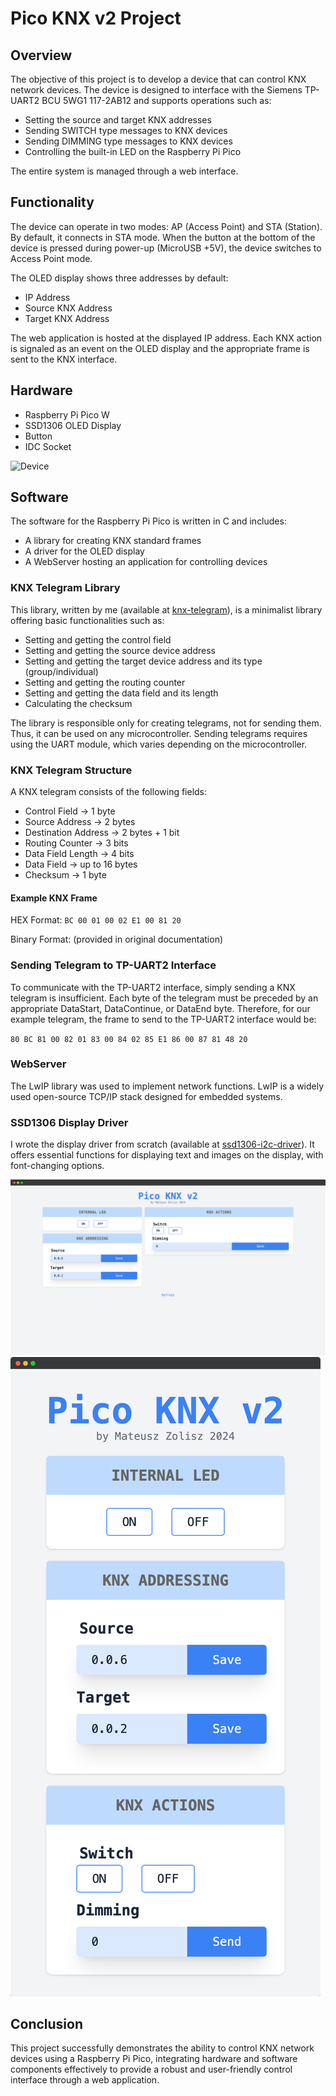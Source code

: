 # Pico KNX v2 Project

## Overview

The objective of this project is to develop a device that can control KNX network devices. The device is designed to interface with the Siemens TP-UART2 BCU 5WG1 117-2AB12 and supports operations such as:

- Setting the source and target KNX addresses
- Sending SWITCH type messages to KNX devices
- Sending DIMMING type messages to KNX devices
- Controlling the built-in LED on the Raspberry Pi Pico

The entire system is managed through a web interface.

## Functionality

The device can operate in two modes: AP (Access Point) and STA (Station). By default, it connects in STA mode. When the button at the bottom of the device is pressed during power-up (MicroUSB +5V), the device switches to Access Point mode.

The OLED display shows three addresses by default:
- IP Address
- Source KNX Address
- Target KNX Address

The web application is hosted at the displayed IP address. Each KNX action is signaled as an event on the OLED display and the appropriate frame is sent to the KNX interface.

## Hardware

- Raspberry Pi Pico W
- SSD1306 OLED Display
- Button
- IDC Socket

![Device](imgs/device1.png)

## Software

The software for the Raspberry Pi Pico is written in C and includes:
- A library for creating KNX standard frames
- A driver for the OLED display
- A WebServer hosting an application for controlling devices

### KNX Telegram Library

This library, written by me (available at [knx-telegram](https://github.com/Zomat/knx-telegram)), is a minimalist library offering basic functionalities such as:
- Setting and getting the control field
- Setting and getting the source device address
- Setting and getting the target device address and its type (group/individual)
- Setting and getting the routing counter
- Setting and getting the data field and its length
- Calculating the checksum

The library is responsible only for creating telegrams, not for sending them. Thus, it can be used on any microcontroller. Sending telegrams requires using the UART module, which varies depending on the microcontroller.

### KNX Telegram Structure

A KNX telegram consists of the following fields:
- Control Field → 1 byte
- Source Address → 2 bytes
- Destination Address → 2 bytes + 1 bit
- Routing Counter → 3 bits
- Data Field Length → 4 bits
- Data Field → up to 16 bytes
- Checksum → 1 byte

#### Example KNX Frame

HEX Format: `BC 00 01 00 02 E1 00 81 20`

Binary Format: (provided in original documentation)

### Sending Telegram to TP-UART2 Interface

To communicate with the TP-UART2 interface, simply sending a KNX telegram is insufficient. Each byte of the telegram must be preceded by an appropriate DataStart, DataContinue, or DataEnd byte. Therefore, for our example telegram, the frame to send to the TP-UART2 interface would be:

`80 BC 81 00 82 01 83 00 84 02 85 E1 86 00 87 81 48 20`

### WebServer

The LwIP library was used to implement network functions. LwIP is a widely used open-source TCP/IP stack designed for embedded systems.

### SSD1306 Display Driver

I wrote the display driver from scratch (available at [ssd1306-i2c-driver](https://github.com/Zomat/ssd1306-i2c-driver)). It offers essential functions for displaying text and images on the display, with font-changing options.

![Desktop Web](imgs/desktop.png)
![Desktop Mobile](imgs/mobile.png)

## Conclusion

This project successfully demonstrates the ability to control KNX network devices using a Raspberry Pi Pico, integrating hardware and software components effectively to provide a robust and user-friendly control interface through a web application.